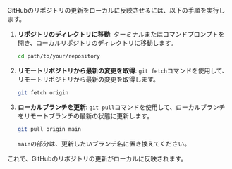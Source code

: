GitHubのリポジトリの更新をローカルに反映させるには、以下の手順を実行します。

1. **リポジトリのディレクトリに移動**:
   ターミナルまたはコマンドプロンプトを開き、ローカルリポジトリのディレクトリに移動します。

   ```sh
   cd path/to/your/repository
   ```

2. **リモートリポジトリから最新の変更を取得**:
   `git fetch`コマンドを使用して、リモートリポジトリから最新の変更を取得します。

   ```sh
   git fetch origin
   ```

3. **ローカルブランチを更新**:
   `git pull`コマンドを使用して、ローカルブランチをリモートブランチの最新の状態に更新します。

   ```sh
   git pull origin main
   ```

   `main`の部分は、更新したいブランチ名に置き換えてください。

これで、GitHubのリポジトリの更新がローカルに反映されます。
